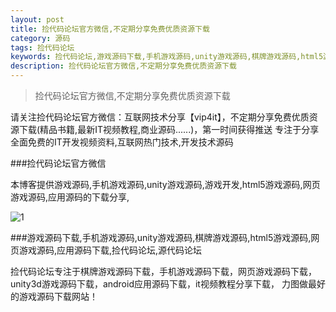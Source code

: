 ```yaml
---
layout: post
title: 捡代码论坛官方微信,不定期分享免费优质资源下载
category: 源码
tags: 捡代码论坛
keywords: 捡代码论坛,游戏源码下载,手机游戏源码,unity游戏源码,棋牌游戏源码,html5游戏源码,网页游戏源码,应用源码下载,捡代码论坛,源代码论坛
description: 捡代码论坛官方微信,不定期分享免费优质资源下载
---
```

>捡代码论坛官方微信,不定期分享免费优质资源下载

请关注捡代码论坛官方微信：互联网技术分享【vip4it】，不定期分享免费优质资源下载(精品书籍,最新IT视频教程,商业源码......)，第一时间获得推送
专注于分享全面免费的IT开发视频资料,互联网热门技术,开发技术源码

###捡代码论坛官方微信

本博客提供游戏源码,手机游戏源码,unity游戏源码,游戏开发,html5游戏源码,网页游戏源码,应用源码的下载分享,

![1](http://ww4.sinaimg.cn/mw690/006iwiBbjw1f9zucsohldj30dk0e3ack.jpg)

###游戏源码下载,手机游戏源码,unity游戏源码,棋牌游戏源码,html5游戏源码,网页游戏源码,应用源码下载,捡代码论坛,源代码论坛

捡代码论坛专注于棋牌游戏源码下载，手机游戏源码下载，网页游戏源码下载，unity3d游戏源码下载，android应用源码下载，it视频教程分享下载，
力图做最好的游戏源码下载网站！